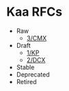 # Kaa RFCs

* Raw
  * [3/CMX](0003-configuration-management-extension/README.md)
* Draft
  * [1/KP](0001-kaa-protocol/README.md)
  * [2/DCX](0002-data-collection-extension/README.md)
* Stable
* Deprecated
* Retired
